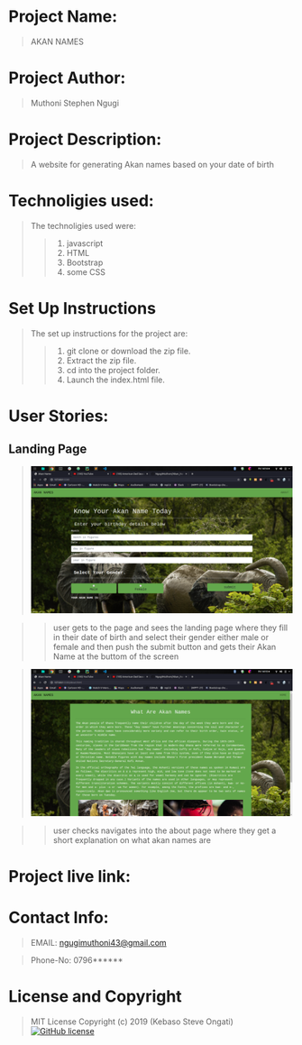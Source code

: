 # Project Name:
>AKAN NAMES

# Project Author:
>Muthoni Stephen Ngugi

# Project Description:

>A website for generating Akan names based on your date of birth

# Technoligies used:
>The technoligies used were:
>>1. javascript
>>2. HTML
>>3. Bootstrap
>>4. some CSS

# Set Up Instructions
>The set up instructions for the project are:
>>1. git clone or download the zip file.
>>2. Extract the zip file.
>>3. cd into the project folder.
>>4. Launch the index.html file.

# User Stories:
## Landing Page
><img src="images/landing.png" alt="landing page">

>>user gets to the page and sees the landing page where they fill in their date of birth and select their gender either male or female and then push the submit button and gets their Akan Name at the buttom of the screen

><img src="images/about.png" alt="about page">

>>user checks navigates into the about page where they get a short explanation on what akan names are
# Project live link:

# Contact Info:

>EMAIL: ngugimuthoni43@gmail.com

>Phone-No: 0796******

# License and Copyright
>MIT License Copyright (c) 2019 (Kebaso Steve Ongati)
>[![GitHub license](https://img.shields.io/github/license/Naereen/StrapDown.js.svg)](https://github.com/Naereen/StrapDown.js/blob/master/LICENSE)